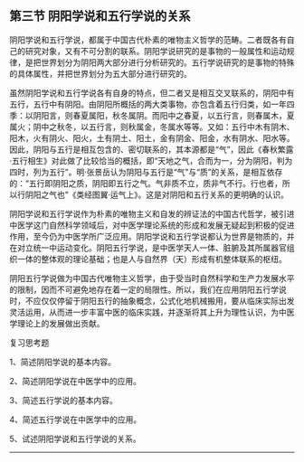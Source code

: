 ## 第三节  阴阳学说和五行学说的关系

阴阳学说和五行学说，都属于中国古代朴素的唯物主义哲学的范畴。二者既各有自己的研究对象，又有不可分割的联系。阴阳学说研究的是事物的一般属性和运动规律，是把世界划分为阴阳两大部分进行分析研究的。五行学说研究的是事物的特殊的具体属性，并把世界划分为五大部分进行研究的。

虽然阴阳学说和五行学说各有自身的特点，但二者又是相互交叉联系的，阴阳中有五行，五行中有阴阳。由阴阳所概括的两大类事物，亦包含着五行归类，如一年四季：以阴阳言，则春夏属阳，秋冬属阴。而阳中之春夏，以五行言，则春属木，夏属火；阴中之秋冬，以五行言，则秋属金，冬属水等等。又如：五行中木有阴木、阳木，火有阴火、阳火，土有阴土、阳土，金有阴金、阳金，水有阴水、阳水等。因此，阴阳与五行是相互包含的、密切联系的，其本源都是“气”，因此《春秋繁露·五行相生》对此做了比较恰当的概括，即“天地之气，合而为一，分为阴阳，判为四时，列为五行”。明·张景岳认为阴阳与五行是“气”与“质”的关系，是相互依存的：“五行即阴阳之质，阴阳即五行之气。气非质不立，质非气不行。行也者，所以行阴阳之气也”《类经图翼·运气上》。这是对阴阳和五行关系的更明确的认识。

阴阳学说和五行学说作为朴素的唯物主义和自发的辨证法的中国古代哲学，被引进中医学这门自然科学领域后，对中医学理论系统的形成和发展无疑起到积极的促进作用，至今仍为中医学所广泛应用。阴阳学说和五行学说都认为世界是物质的，并在对立统一中运动变化。阴阳五行学说，是中医学天人一体、脏腑及其所属器官组织一体的整体观的理论基础；也是人与自然界（天）形成有机整体联系的枢纽。

阴阳五行学说做为中国古代唯物主义哲学，由于受当时自然科学和生产力发展水平的限制，因而不可避免地存在着一定的局限性。所以，我们在应用阴阳五行学说时，不应仅仅停留于阴阳五行的抽象概念，公式化地机械搬用，要从临床实际出发灵活运用，从而进一步丰富中医的临床实践，并逐渐将其上升为理性认识，为中医学理论上的发展做出贡献。

复习思考题

1、简述阴阳学说的基本内容。

2、简述阴阳学说在中医学中的应用。

3、简述五行学说的基本内容。

4、简述五行学说在中医学中的应用。

5、试述阴阳学说和五行学说的关系。

------